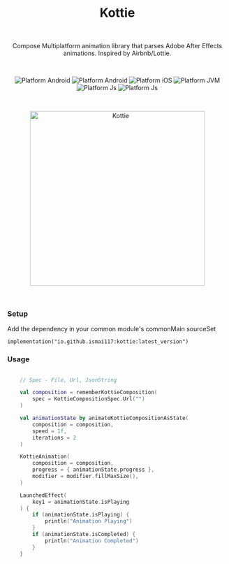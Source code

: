 <h1 align="center">Kottie</h1></br>

<p align="center">
Compose Multiplatform animation library that parses Adobe After Effects animations. Inspired by Airbnb/Lottie.
</p>
</br>

<p align="center">
  <img alt="Platform Android" src="https://search.maven.org/artifact/io.github.ismai117/kottie/1.4.3/jar"/>
<!--   <a href="https://kotlinlang.org"><img alt="Kotlin" src="https://img.shields.io/badge/Kotlin-1.9.21-blue.svg?style=flat&logo=kotlin"/></a>
  <a href="https://github.com/JetBrains/compose-jb"><img alt="compose-jb-version" src="https://img.shields.io/badge/compose--jb-1.6.0-alpha01"/></a><br> -->
  <img alt="Platform Android" src="https://img.shields.io/badge/Platform-Android-brightgreen"/>
  <img alt="Platform iOS" src="https://img.shields.io/badge/Platform-iOS-lightgray"/>
  <img alt="Platform JVM" src="https://img.shields.io/badge/Platform-JVM-orange"/>
  <img alt="Platform Js" src="https://img.shields.io/badge/Platform-Js-yellow"/>
    <img alt="Platform Js" src="https://img.shields.io/badge/Platform-Wasm-red"/>
</p> <br>

<p align="center">
  <img align="center" src="https://github.com/ismai117/kottie/assets/88812838/1f46e16b-2fff-4fff-8a33-5d954b9e0c03" alt="Kottie" width="400"/>
</p> </br>

### Setup


Add the dependency in your common module's commonMain sourceSet

```
implementation("io.github.ismai117:kottie:latest_version")
```


### Usage 

 
``` kotlin

    // Spec - File, Url, JsonString

    val composition = rememberKottieComposition(
        spec = KottieCompositionSpec.Url("")
    )

    val animationState by animateKottieCompositionAsState(
        composition = composition,
        speed = 1f,
        iterations = 2
    )

    KottieAnimation(
        composition = composition,
        progress = { animationState.progress },
        modifier = modifier.fillMaxSize(),
    )

    LaunchedEffect(
        key1 = animationState.isPlaying
    ) {
        if (animationState.isPlaying) {
            println("Animation Playing")
        }
        if (animationState.isCompleted) {
            println("Animation Completed")
        }
    }


```





